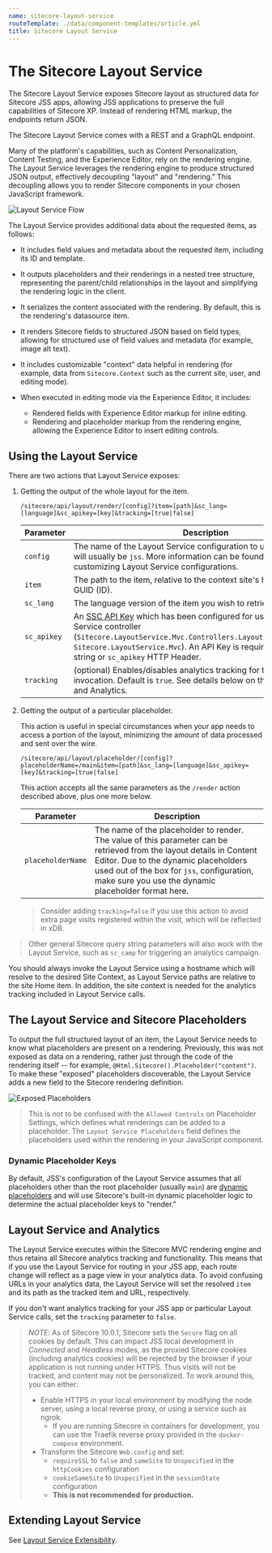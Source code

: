 ```yaml
---
name: sitecore-layout-service
routeTemplate: ./data/component-templates/article.yml
title: Sitecore Layout Service
---
```


# The Sitecore Layout Service

The Sitecore Layout Service exposes Sitecore layout as structured data for Sitecore JSS apps, allowing JSS applications to preserve the full capabilities of Sitecore XP. Instead of rendering HTML markup, the endpoints return JSON.

The Sitecore Layout Service comes with a REST and a GraphQL endpoint. 

Many of the platform's capabilities, such as Content Personalization, Content Testing, and the Experience Editor, rely on the rendering engine. The Layout Service leverages the rendering engine to produce structured JSON output, effectively decoupling "layout" and "rendering." This decoupling allows you to render Sitecore components in your chosen JavaScript framework.

![Layout Service Flow](/assets/img/layout-service-flow.svg)

The Layout Service provides additional data about the requested items, as follows:

- It includes field values and metadata about the requested item, including its ID and template.

- It outputs placeholders and their renderings in a nested tree structure, representing the parent/child relationships in the layout and simplifying the rendering logic in the client.

- It serializes the content associated with the rendering. By default, this is the rendering's datasource item.

- It renders Sitecore fields to structured JSON based on field types, allowing for structured use of field values and metadata (for example, image alt text).

- It includes customizable "context" data helpful in rendering (for example, data from `Sitecore.Context` such as the current site, user, and editing mode).

- When executed in editing mode via the Experience Editor, it includes:
    - Rendered fields with Experience Editor markup for inline editing.
    - Rendering and placeholder markup from the rendering engine, allowing the Experience Editor to insert editing controls.

## Using the Layout Service

There are two actions that Layout Service exposes:

1. Getting the output of the whole layout for the item.

    ```
    /sitecore/api/layout/render/[config]?item=[path]&sc_lang=[language]&sc_apikey=[key]&tracking=[true|false]
    ```

    | Parameter | Description |
    |-----------|-------------|
    | `config`  | The name of the Layout Service configuration to use. For JSS, this will usually be `jss`. More information can be found below on customizing Layout Service configurations. |
    | `item`    | The path to the item, relative to the context site's home item or item GUID (ID). |
    | `sc_lang` | The language version of the item you wish to retrieve. |
    | `sc_apikey`     | An [SSC API Key](https://doc.sitecore.net/sitecore_experience_platform/developing/developing_with_sitecore/sitecoreservicesclient/api_keys_for_the_odata_item_service) which has been configured for use with the Layout Service controller (`Sitecore.LayoutService.Mvc.Controllers.LayoutServiceController, Sitecore.LayoutService.Mvc`). An API Key is required in the query string or `sc_apikey` HTTP Header. |
    | `tracking`    | (optional) Enables/disables analytics tracking for the Layout Service invocation. Default is `true`. See details below on the Layout Service and Analytics. |

2. Getting the output of a particular placeholder.

    This action is useful in special circumstances when your app needs to access a portion of the layout, minimizing the amount of data processed and sent over the wire.

    ```
    /sitecore/api/layout/placeholder/[config]?placeholderName=/main&item=[path]&sc_lang=[language]&sc_apikey=[key]&tracking=[true|false]
    ```

    This action accepts all the same parameters as the `/render` action described above, plus one more below.

    | Parameter | Description |
    |-----------|-------------|
    | `placeholderName`  | The name of the placeholder to render. The value of this parameter can be retrieved from the layout details in Content Editor. Due to the dynamic placeholders used out of the box for `jss`, configuration, make sure you use the dynamic placeholder format here.  |
    
     > Consider adding `tracking=false` if you use this action to avoid extra page visits registered within the visit, which will be reflected in xDB. 

> Other general Sitecore query string parameters will also work with the Layout Service, such as `sc_camp` for triggering an analytics campaign.

You should always invoke the Layout Service using a hostname which will resolve to the desired Site Context, as Layout Service paths are relative to the site Home item. In addition, the site context is needed for the analytics tracking included in Layout Service calls.

## The Layout Service and Sitecore Placeholders

To output the full structured layout of an item, the Layout Service needs to know what
placeholders are present on a rendering. Previously, this was not exposed as data on a rendering,
rather just through the code of the rendering itself -- for example, `@Html.Sitecore().Placeholder("content")`. To make these "exposed" placeholders discoverable, the Layout Service adds a new field to the Sitecore rendering
definition.

![Exposed Placeholders](/assets/img/layout-service-exposed-placeholders.png)

> This is not to be confused with the `Allowed Controls` on Placeholder Settings, which defines what renderings can be added to a placeholder. The `Layout Service Placeholders` field defines the placeholders used within the rendering in your JavaScript component.

### Dynamic Placeholder Keys

By default, JSS's configuration of the Layout Service assumes that all placeholders other than the root placeholder (usually `main`) are [dynamic placeholders](/docs/techniques/dynamic-placeholders) and will use Sitecore's built-in dynamic placeholder logic to determine the actual placeholder keys to "render."

## Layout Service and Analytics

The Layout Service executes within the Sitecore MVC rendering engine and thus retains all Sitecore analytics tracking and functionality. This means that if you use the Layout Service for routing in your JSS app, each route change will reflect as a page view in your analytics data. To avoid confusing URLs in your analytics data, the Layout Service will set the resolved `item` and its path as the tracked item and URL, respectively.

If you don't want analytics tracking for your JSS app or particular Layout Service calls, set the `tracking` parameter to `false`.

> _NOTE_: As of Sitecore 10.0.1, Sitecore sets the `Secure` flag on all cookies by default. This can impact JSS local development in *Connected* and *Headless* modes, as the proxied Sitecore cookies (including analytics cookies) will be rejected by the browser if your application is not running under HTTPS. Thus visits will not be tracked, and content may not be personalized. To work around this, you can either:
> * Enable HTTPS in your local environment by modifying the node server, using a local reverse proxy, or using a service such as ngrok.
>     * If you are running Sitecore in containers for development, you can use the Traefik reverse proxy provided in the `docker-compose` environment.
> * Transform the Sitecore `Web.config` and set:
>     * `requireSSL` to `false` and `sameSite` to `Unspecified` in the `httpCookies` configuration
>     * `cookieSameSite` to `Unspecified` in the `sessionState` configuration
>     * **This is not recommended for production.**


## Extending Layout Service

See [Layout Service Extensibility](../../techniques/extending-layout-service/extending-layout-service-overview).